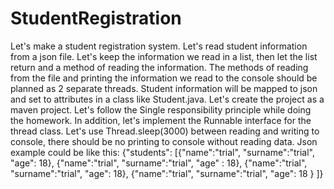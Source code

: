 # StudentRegistration

Let's make a student registration system. Let's read student information from a json file. Let's keep the information we read in a list, then let the list return and a method of reading the information. The methods of reading from the file and printing the information we read to the console should be planned as 2 separate threads. Student information will be mapped to json and set to attributes in a class like Student.java. Let's create the project as a maven project. Let's follow the Single responsibility principle while doing the homework. In addition, let's implement the Runnable interface for the thread class. Let's use Thread.sleep(3000) between reading and writing to console, there should be no printing to console without reading data. Json example could be like this:
{"students": [{"name":"trial", "surname":"trial", "age": 18},
{"name":"trial", "surname":"trial", "age" : 18},
{"name":"trial", "surname":"trial", "age": 18},
{"name":"trial", "surname":"trial", "age": 18 } ]}

